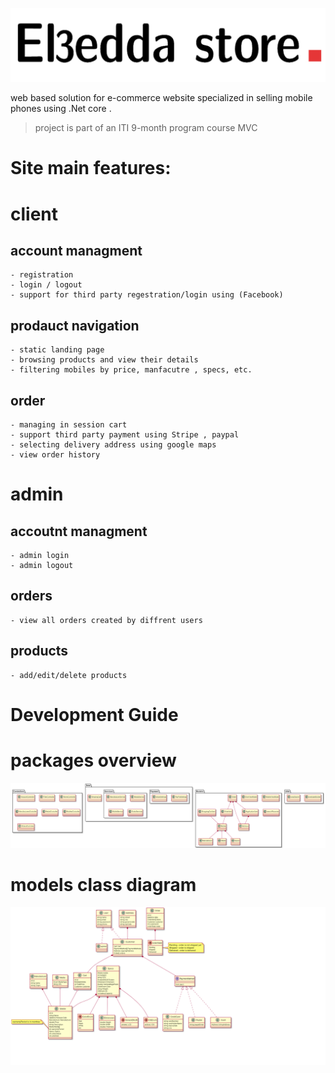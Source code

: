 ![El3edda](images/logo.png)

web based solution for e-commerce website specialized in selling mobile phones using .Net core .

> project is part of an ITI 9-month program course MVC


# Site main features:
# client 
## account managment
    - registration
    - login / logout
    - support for third party regestration/login using (Facebook)

## prodauct navigation
    - static landing page 
    - browsing products and view their details
    - filtering mobiles by price, manfacutre , specs, etc.

## order 
    - managing in session cart
    - support third party payment using Stripe , paypal 
    - selecting delivery address using google maps
    - view order history

# admin
## accoutnt managment
    - admin login
    - admin logout
## orders
    - view all orders created by diffrent users

## products
    - add/edit/delete products



# Development Guide
# packages overview
![packages](documentation/packageDiagrams.png)



# models class diagram
![class_diagram](documentation/class_diagram.png)